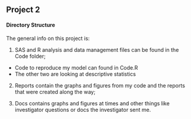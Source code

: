 ## Project 2

#### Directory Structure
The general info on this project is: 

1) SAS and R analysis and data management files can be 
found in the Code folder; 
 * Code to reproduce my model can found in Code.R
 * The other two are looking at descriptive statistics

2) Reports contain the graphs and figures from my code and the
reports that were created along the way; 

3) Docs contains graphs and figures at times and
other things like investigator questions or docs the investigator sent me. 
  
